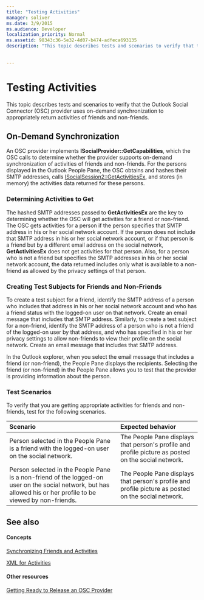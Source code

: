 ```yaml
---
title: "Testing Activities"
manager: soliver
ms.date: 3/9/2015
ms.audience: Developer
localization_priority: Normal
ms.assetid: 98343c36-5e32-4d07-b474-adfeca693135
description: "This topic describes tests and scenarios to verify that the Outlook Social Connector (OSC) provider uses on-demand synchronization to appropriately return activities of friends and non-friends."
 
 
---
```


# Testing Activities

This topic describes tests and scenarios to verify that the Outlook Social Connector (OSC) provider uses on-demand synchronization to appropriately return activities of friends and non-friends.
  
## On-Demand Synchronization
<a name="olosc_TestingActivities_OnDemandSync"> </a>

An OSC provider implements **ISocialProvider::GetCapabilities**, which the OSC calls to determine whether the provider supports on-demand synchronization of activities of friends and non-friends. For the persons displayed in the Outlook People Pane, the OSC obtains and hashes their SMTP addresses, calls [ISocialSession2::GetActivitiesEx](isocialsession2-getactivitiesex.md), and stores (in memory) the activities data returned for these persons. 
  
### Determining Activities to Get

The hashed SMTP addresses passed to **GetActivitiesEx** are the key to determining whether the OSC will get activities for a friend or non-friend. The OSC gets activities for a person if the person specifies that SMTP address in his or her social network account. If the person does not include that SMTP address in his or her social network account, or if that person is a friend but by a different email address on the social network, **GetActivitiesEx** does not get activities for that person. Also, for a person who is not a friend but specifies the SMTP addresses in his or her social network account, the data returned includes only what is available to a non-friend as allowed by the privacy settings of that person. 
  
### Creating Test Subjects for Friends and Non-Friends

To create a test subject for a friend, identify the SMTP address of a person who includes that address in his or her social network account and who has a friend status with the logged-on user on that network. Create an email message that includes that SMTP address. Similarly, to create a test subject for a non-friend, identify the SMTP address of a person who is not a friend of the logged-on user by that address, and who has specified in his or her privacy settings to allow non-friends to view their profile on the social network. Create an email message that includes that SMTP address. 
  
In the Outlook explorer, when you select the email message that includes a friend (or non-friend), the People Pane displays the recipients. Selecting the friend (or non-friend) in the People Pane allows you to test that the provider is providing information about the person.
  
### Test Scenarios

To verify that you are getting appropriate activities for friends and non-friends, test for the following scenarios.
  
|**Scenario**|**Expected behavior**|
|:-----|:-----|
|Person selected in the People Pane is a friend with the logged-on user on the social network.  <br/> |The People Pane displays that person's profile and profile picture as posted on the social network.  <br/> |
|Person selected in the People Pane is a non-friend of the logged-on user on the social network, but has allowed his or her profile to be viewed by non-friends.  <br/> |The People Pane displays that person's profile and profile picture as posted on the social network.  <br/> |
   
## See also
<a name="olosc_TestingActivities_OnDemandSync"> </a>

#### Concepts

[Synchronizing Friends and Activities](synchronizing-friends-and-activities.md)
  
[XML for Activities](xml-for-activities.md)
#### Other resources

[Getting Ready to Release an OSC Provider](getting-ready-to-release-an-osc-provider.md)

